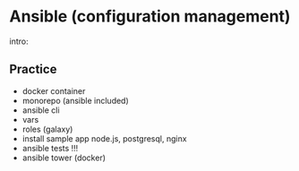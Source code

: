 # Ansible (configuration management)


intro:



## Practice

* docker container
* monorepo (ansible included)
* ansible cli
* vars
* roles (galaxy)
* install sample app node.js, postgresql, nginx
* ansible tests !!!
* ansible tower (docker)
